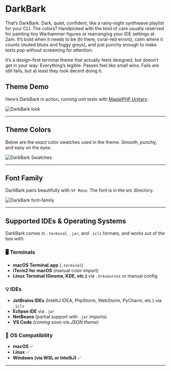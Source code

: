 # DarkBark

That’s DarkBark. Dark, quiet, confident, like a rainy-night synthwave playlist for your CLI. The colors? Handpicked with the kind of care usually reserved for painting tiny Warhammer figures or rearranging your IDE settings at 2am. It’s bold when it needs to be (hi there, coral-red errors), calm where it counts (muted blues and foggy greys), and just punchy enough to make tests pop without screaming for attention.

It’s a design-first terminal theme that actually feels designed, but doesn’t get in your way. Everything’s legible. Passes feel like small wins. Fails are still fails, but at least they look decent doing it.


## Theme Demo

Here’s DarkBark in action, running unit tests with [MaplePHP Unitary](https://github.com/maplephp/unitary):

![DarkBark look](https://wazabii.se/github-assets/themes/terminal/maplephp-unit-test.png)

---

## Theme Colors

Below are the exact color swatches used in the theme. Smooth, punchy, and easy on the eyes:

![DarkBark Swatches](https://wazabii.se/github-assets/themes/terminal/maplephp-terminal-swatches.png)

---

## Font Family

DarkBark pairs beautifully with `SF Mono`.  The font is in the src directory.

![DarkBark font-family](https://wazabii.se/github-assets/themes/terminal/maplephp-terminal-font-family.png)

---


## Supported IDEs & Operating Systems

DarkBark comes in `.terminal`, `.jar`, and `.icls` formats, and works out of the box with:

### 🖥️ Terminals

* **macOS Terminal.app** (`.terminal`)
* **iTerm2 for macOS** (manual color import)
* **Linux Terminal (Gnome, KDE, etc.)** via `.Xresources` or manual config

### 💡 IDEs

* **JetBrains IDEs** (IntelliJ IDEA, PhpStorm, WebStorm, PyCharm, etc.) via `.icls`
* **Eclipse IDE** via `.jar`
* **NetBeans** (partial support with `.jar` imports)
* **VS Code** *(coming soon via JSON theme)*

### 🧠 OS Compatibility

* **macOS** ✅
* **Linux** ✅
* **Windows (via WSL or IntelliJ)** ✅

---